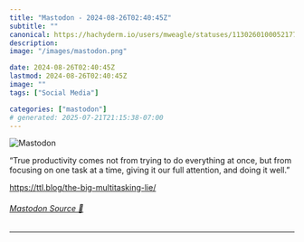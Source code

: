 ```yaml
---
title: "Mastodon - 2024-08-26T02:40:45Z"
subtitle: ""
canonical: https://hachyderm.io/users/mweagle/statuses/113026010005217798
description:
image: "/images/mastodon.png"

date: 2024-08-26T02:40:45Z
lastmod: 2024-08-26T02:40:45Z
image: ""
tags: ["Social Media"]

categories: ["mastodon"]
# generated: 2025-07-21T21:15:38-07:00
---
```

![Mastodon](/images/mastodon.png)

<p>“True productivity comes not from trying to do everything at once, but from focusing on one task at a time, giving it our full attention, and doing it well.”</p><p><a href="https://ttl.blog/the-big-multitasking-lie/" target="_blank" rel="nofollow noopener noreferrer" translate="no"><span class="invisible">https://</span><span class="ellipsis">ttl.blog/the-big-multitasking-</span><span class="invisible">lie/</span></a></p>


###### [Mastodon Source 🐘](https://hachyderm.io/@mweagle/113026010005217798)

___
